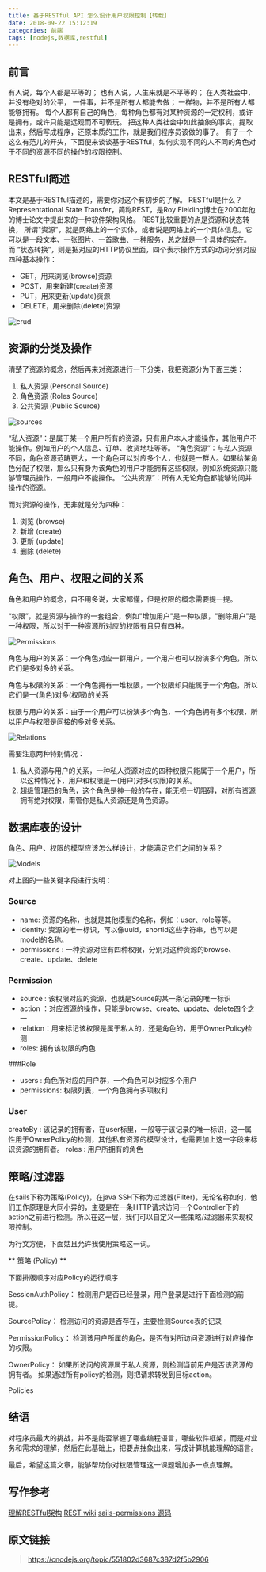 ```yaml
---
title: 基于RESTful API 怎么设计用户权限控制【转载】
date: 2018-09-22 15:12:19
categories: 前端
tags: [nodejs,数据库,restful]
---
```

## 前言
有人说，每个人都是平等的；
也有人说，人生来就是不平等的；
在人类社会中，并没有绝对的公平，
一件事，并不是所有人都能去做；
一样物，并不是所有人都能够拥有。
每个人都有自己的角色，每种角色都有对某种资源的一定权利，或许是拥有，或许只能是远观而不可亵玩。
把这种人类社会中如此抽象的事实，提取出来，然后写成程序，还原本质的工作，就是我们程序员该做的事了。
有了一个这么有范儿的开头，下面便来谈谈基于RESTful，如何实现不同的人不同的角色对于不同的资源不同的操作的权限控制。

## RESTful简述
本文是基于RESTful描述的，需要你对这个有初步的了解。
RESTful是什么？
Representational State Transfer，简称REST，是Roy Fielding博士在2000年他的博士论文中提出来的一种软件架构风格。
REST比较重要的点是资源和状态转换，
所谓"资源"，就是网络上的一个实体，或者说是网络上的一个具体信息。它可以是一段文本、一张图片、一首歌曲、一种服务，总之就是一个具体的实在。
而 “状态转换”，则是把对应的HTTP协议里面，四个表示操作方式的动词分别对应四种基本操作：

- GET，用来浏览(browse)资源
- POST，用来新建(create)资源
- PUT，用来更新(update)资源
- DELETE，用来删除(delete)资源

![crud](http://xia-dev.b0.upaiyun.com/7860df36-189a-4f33-a884-156b4e0cb32d.png)

## 资源的分类及操作
清楚了资源的概念，然后再来对资源进行一下分类，我把资源分为下面三类：

1. 私人资源 (Personal Source)
2. 角色资源 (Roles Source)
3. 公共资源 (Public Source)

![sources](http://xia-dev.b0.upaiyun.com/966064e4-b954-4aab-8cec-f0a9513835b2.png)

“私人资源”：是属于某一个用户所有的资源，只有用户本人才能操作，其他用户不能操作。例如用户的个人信息、订单、收货地址等等。
“角色资源”：与私人资源不同，角色资源范畴更大，一个角色可以对应多个人，也就是一群人。如果给某角色分配了权限，那么只有身为该角色的用户才能拥有这些权限。例如系统资源只能够管理员操作，一般用户不能操作。
“公共资源”：所有人无论角色都能够访问并操作的资源。

而对资源的操作，无非就是分为四种：

1. 浏览 (browse)
2. 新增 (create)
3. 更新 (update)
4. 删除 (delete)

## 角色、用户、权限之间的关系
角色和用户的概念，自不用多说，大家都懂，但是权限的概念需要提一提。

“权限”，就是资源与操作的一套组合，例如"增加用户"是一种权限，"删除用户"是一种权限，所以对于一种资源所对应的权限有且只有四种。

![Permissions](http://xia-dev.b0.upaiyun.com/3f78aa79-82ae-40d1-9691-976e007dcfd3.png)

角色与用户的关系：一个角色对应一群用户，一个用户也可以扮演多个角色，所以它们是多对多的关系。

角色与权限的关系：一个角色拥有一堆权限，一个权限却只能属于一个角色，所以它们是一(角色)对多(权限)的关系

权限与用户的关系：由于一个用户可以扮演多个角色，一个角色拥有多个权限，所以用户与权限是间接的多对多关系。

![Relations](http://xia-dev.b0.upaiyun.com/0c724f72-aa01-44b8-9540-f463e50924d0.png)

需要注意两种特别情况：

1. 私人资源与用户的关系，一种私人资源对应的四种权限只能属于一个用户，所以这种情况下，用户和权限是一(用户)对多(权限)的关系。
2. 超级管理员的角色，这个角色是神一般的存在，能无视一切阻碍，对所有资源拥有绝对权限，甭管你是私人资源还是角色资源。

## 数据库表的设计
角色、用户、权限的模型应该怎么样设计，才能满足它们之间的关系？

![Models](http://xia-dev.b0.upaiyun.com/b3c4a7ba-6ec8-4530-b576-ecbae2d9b239.png)

对上图的一些关键字段进行说明：

### Source
- name: 资源的名称，也就是其他模型的名称，例如：user、role等等。
- identity: 资源的唯一标识，可以像uuid，shortid这些字符串，也可以是model的名称。
- permissions : 一种资源对应有四种权限，分别对这种资源的browse、create、update、delete

### Permission
- source : 该权限对应的资源，也就是Source的某一条记录的唯一标识
- action ：对应资源的操作，只能是browse、create、update、delete四个之一
- relation：用来标记该权限是属于私人的，还是角色的，用于OwnerPolicy检测
- roles: 拥有该权限的角色

###Role
- users : 角色所对应的用户群，一个角色可以对应多个用户
- permissions: 权限列表，一个角色拥有多项权利

### User
createBy : 该记录的拥有者，在user标里，一般等于该记录的唯一标识，这一属性用于OwnerPolicy的检测，其他私有资源的模型设计，也需要加上这一字段来标识资源的拥有者。
roles : 用户所拥有的角色

## 策略/过滤器
在sails下称为策略(Policy)，在java SSH下称为过滤器(Filter)，无论名称如何，他们工作原理是大同小异的，主要是在一条HTTP请求访问一个Controller下的action之前进行检测。所以在这一层，我们可以自定义一些策略/过滤器来实现权限控制。

为行文方便，下面姑且允许我使用策略这一词。

** 策略 (Policy) **

 下面排版顺序对应Policy的运行顺序

SessionAuthPolicy：
检测用户是否已经登录，用户登录是进行下面检测的前提。

SourcePolicy：
检测访问的资源是否存在，主要检测Source表的记录

PermissionPolicy：
检测该用户所属的角色，是否有对所访问资源进行对应操作的权限。

OwnerPolicy：
如果所访问的资源属于私人资源，则检测当前用户是否该资源的拥有者。
如果通过所有policy的检测，则把请求转发到目标action。

Policies


## 结语
对程序员最大的挑战，并不是能否掌握了哪些编程语言，哪些软件框架，而是对业务和需求的理解，然后在此基础上，把要点抽象出来，写成计算机能理解的语言。

最后，希望这篇文章，能够帮助你对权限管理这一课题增加多一点点理解。

## 写作参考
[理解RESTful架构](http://www.ruanyifeng.com/blog/2011/09/restful.html)
[REST wiki](http://zh.wikipedia.org/wiki/REST)
[sails-permissions 源码](https://github.com/tjwebb/sails-permissions)

## 原文链接
> https://cnodejs.org/topic/551802d3687c387d2f5b2906
